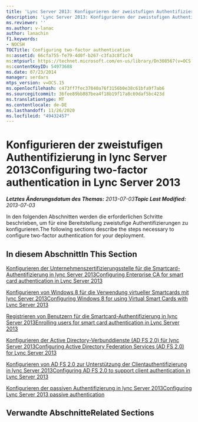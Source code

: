 ```yaml
---
title: 'Lync Server 2013: Konfigurieren der zweistufigen Authentifizierung'
description: 'Lync Server 2013: Konfigurieren der zweistufigen Authentifizierung.'
ms.reviewer: ''
ms.author: v-lanac
author: lanachin
f1.keywords:
- NOCSH
TOCTitle: Configuring two-factor authentication
ms:assetid: 66cfa755-fe79-4d0f-b267-c3fa3c8f1c74
ms:mtpsurl: https://technet.microsoft.com/en-us/library/Dn308567(v=OCS.15)
ms:contentKeyID: 54973688
ms.date: 07/23/2014
manager: serdars
mtps_version: v=OCS.15
ms.openlocfilehash: c473ff7fec37840a76f3156b0e38c61bfa9f7ab6
ms.sourcegitcommit: 36fee89bb887bea4f18b19f17a8c69daf5bc423d
ms.translationtype: MT
ms.contentlocale: de-DE
ms.lasthandoff: 11/26/2020
ms.locfileid: "49432457"
---
```

# <a name="configuring-two-factor-authentication-in-lync-server-2013"></a><span data-ttu-id="1417a-103">Konfigurieren der zweistufigen Authentifizierung in lync Server 2013</span><span class="sxs-lookup"><span data-stu-id="1417a-103">Configuring two-factor authentication in Lync Server 2013</span></span>

<div data-xmlns="http://www.w3.org/1999/xhtml">

<div class="topic" data-xmlns="http://www.w3.org/1999/xhtml" data-msxsl="urn:schemas-microsoft-com:xslt" data-cs="https://msdn.microsoft.com/">

<div data-asp="https://msdn2.microsoft.com/asp">



</div>

<div id="mainSection">

<div id="mainBody"><span data-ttu-id="1417a-104">

<span> </span></span><span class="sxs-lookup"><span data-stu-id="1417a-104">

<span> </span></span></span>

<span data-ttu-id="1417a-105">_**Letztes Änderungsdatum des Themas:** 2013-07-03_</span><span class="sxs-lookup"><span data-stu-id="1417a-105">_**Topic Last Modified:** 2013-07-03_</span></span>

<span data-ttu-id="1417a-106">In den folgenden Abschnitten werden die erforderlichen Schritte beschrieben, um für eine Bereitstellung zweistufige Authentifizierungen zu konfigurieren.</span><span class="sxs-lookup"><span data-stu-id="1417a-106">The following sections describe the steps necessary to configure two-factor authentication for your deployment.</span></span> 

<div>

## <a name="in-this-section"></a><span data-ttu-id="1417a-107">In diesem Abschnitt</span><span class="sxs-lookup"><span data-stu-id="1417a-107">In This Section</span></span>

[<span data-ttu-id="1417a-108">Konfigurieren der Unternehmenszertifizierungsstelle für die Smartcard-Authentifizierung in lync Server 2013</span><span class="sxs-lookup"><span data-stu-id="1417a-108">Configuring Enterprise CA for smart card authentication in Lync Server 2013</span></span>](lync-server-2013-configuring-enterprise-ca-for-smart-card-authentication.md)

[<span data-ttu-id="1417a-109">Konfigurieren von Windows 8 für die Verwendung virtueller Smartcards mit lync Server 2013</span><span class="sxs-lookup"><span data-stu-id="1417a-109">Configuring Windows 8 for using Virtual Smart Cards with Lync Server 2013</span></span>](lync-server-2013-configuring-windows-8-for-virtual-smart-cards.md)

[<span data-ttu-id="1417a-110">Registrieren von Benutzern für die Smartcard-Authentifizierung in lync Server 2013</span><span class="sxs-lookup"><span data-stu-id="1417a-110">Enrolling users for smart card authentication in Lync Server 2013</span></span>](lync-server-2013-enrolling-users-for-smart-card-authentication.md)

[<span data-ttu-id="1417a-111">Konfigurieren der Active Directory-Verbunddienste (AD FS 2,0) für lync Server 2013</span><span class="sxs-lookup"><span data-stu-id="1417a-111">Configuring Active Directory Federation Services (AD FS 2.0) for Lync Server 2013</span></span>](lync-server-2013-configuring-active-directory-federation-services-ad-fs-2-0.md)

[<span data-ttu-id="1417a-112">Konfigurieren von AD FS 2,0 zur Unterstützung der Clientauthentifizierung in lync Server 2013</span><span class="sxs-lookup"><span data-stu-id="1417a-112">Configuring AD FS 2.0 to support client authentication in Lync Server 2013</span></span>](lync-server-2013-configuring-ad-fs-2-0-to-support-client-authentication.md)

[<span data-ttu-id="1417a-113">Konfigurieren der passiven Authentifizierung in lync Server 2013</span><span class="sxs-lookup"><span data-stu-id="1417a-113">Configuring Lync Server 2013 passive authentication</span></span>](lync-server-2013-configuring-passive-authentication.md)

</div>

<div>

## <a name="related-sections"></a><span data-ttu-id="1417a-114">Verwandte Abschnitte</span><span class="sxs-lookup"><span data-stu-id="1417a-114">Related Sections</span></span>

<span data-ttu-id="1417a-115"></div>

</div>

<span> </span>

</div>

</div>

</span><span class="sxs-lookup"><span data-stu-id="1417a-115"></div>

</div>

<span> </span>

</div>

</div>

</span></span></div>
